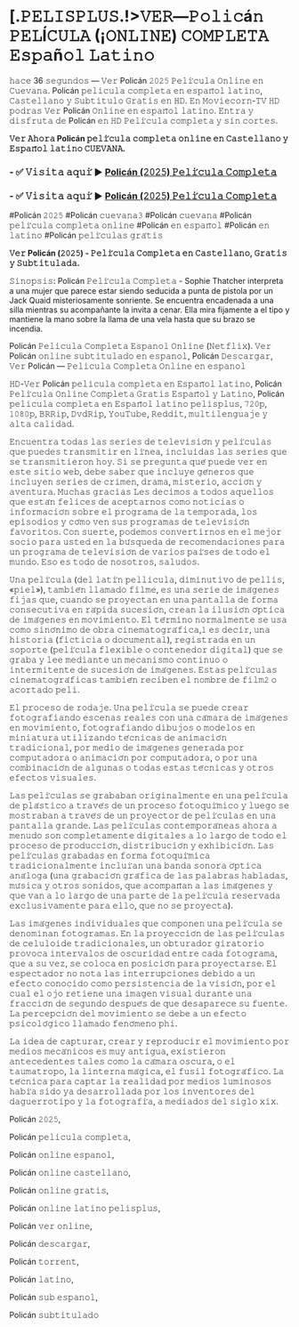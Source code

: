 # [.𝙿𝙴𝙻𝙸𝚂𝙿𝙻𝚄𝚂.!>𝚅𝙴𝚁—𝙿𝚘𝚕𝚒𝚌á𝚗 𝙿𝙴𝙻Í𝙲𝚄𝙻𝙰 (¡𝙾𝙽𝙻𝙸𝙽𝙴) 𝙲𝙾𝙼𝙿𝙻𝙴𝚃𝙰 𝙴𝚜𝚙𝚊ñ𝚘𝚕 𝙻𝚊𝚝𝚒𝚗𝚘

𝚑𝚊𝚌𝚎 36 𝚜𝚎𝚐𝚞𝚗𝚍𝚘𝚜 — 𝚅𝚎𝚛 Policán 𝟸𝟶𝟸𝟻 𝙿𝚎𝚕𝚒́𝚌𝚞𝚕𝚊 𝙾𝚗𝚕𝚒𝚗𝚎 𝚎𝚗 𝙲𝚞𝚎𝚟𝚊𝚗𝚊. Policán 𝚙𝚎𝚕𝚒𝚌𝚞𝚕𝚊 𝚌𝚘𝚖𝚙𝚕𝚎𝚝𝚊 𝚎𝚗 𝚎𝚜𝚙𝚊𝚗̃𝚘𝚕 𝚕𝚊𝚝𝚒𝚗𝚘, 𝙲𝚊𝚜𝚝𝚎𝚕𝚕𝚊𝚗𝚘 𝚢 𝚂𝚞𝚋𝚝𝚒𝚝𝚞𝚕𝚘 𝙶𝚛𝚊𝚝𝚒𝚜 𝚎𝚗 𝙷𝙳. 𝙴𝚗 𝙼𝚘𝚟𝚒𝚎𝚌𝚘𝚛𝚗-𝚃𝚅 𝙷𝙳 𝚙𝚘𝚍𝚛𝚊𝚜 𝚅𝚎𝚛 Policán 𝙾𝚗𝚕𝚒𝚗𝚎 𝚎𝚗 𝚎𝚜𝚙𝚊𝚗̃𝚘𝚕 𝚕𝚊𝚝𝚒𝚗𝚘. 𝙴𝚗𝚝𝚛𝚊 𝚢 𝚍𝚒𝚜𝚏𝚛𝚞𝚝𝚊 𝚍𝚎 Policán 𝚎𝚗 𝙷𝙳 𝙿𝚎𝚕𝚒́𝚌𝚞𝚕𝚊 𝚌𝚘𝚖𝚙𝚕𝚎𝚝𝚊 𝚢 𝚜𝚒𝚗 𝚌𝚘𝚛𝚝𝚎𝚜.

**𝚅𝚎𝚛 𝙰𝚑𝚘𝚛𝚊 Policán 𝚙𝚎𝚕𝚒́𝚌𝚞𝚕𝚊 𝚌𝚘𝚖𝚙𝚕𝚎𝚝𝚊 𝚘𝚗𝚕𝚒𝚗𝚎 𝚎𝚗 𝙲𝚊𝚜𝚝𝚎𝚕𝚕𝚊𝚗𝚘 𝚢 𝙴𝚜𝚙𝚊𝚗̃𝚘𝚕 𝚕𝚊𝚝𝚒𝚗𝚘 𝙲𝚄𝙴𝚅𝙰𝙽𝙰.**

### - ✅ 𝚅𝚒𝚜𝚒𝚝𝚊 𝚊𝚚𝚞𝚒́ ▶ [Policán (𝟸𝟶𝟸𝟻) 𝙿𝚎𝚕𝚒́𝚌𝚞𝚕𝚊 𝙲𝚘𝚖𝚙𝚕𝚎𝚝𝚊](https://t.co/9W1KXkDwA9)

### - ✅ 𝚅𝚒𝚜𝚒𝚝𝚊 𝚊𝚚𝚞𝚒́ ▶ [Policán (𝟸𝟶𝟸𝟻) 𝙿𝚎𝚕𝚒́𝚌𝚞𝚕𝚊 𝙲𝚘𝚖𝚙𝚕𝚎𝚝𝚊](https://t.co/9W1KXkDwA9)

#Policán 𝟸𝟶𝟸𝟻 #Policán 𝚌𝚞𝚎𝚟𝚊𝚗𝚊𝟹 #Policán 𝚌𝚞𝚎𝚟𝚊𝚗𝚊 #Policán 𝚙𝚎𝚕𝚒́𝚌𝚞𝚕𝚊 𝚌𝚘𝚖𝚙𝚕𝚎𝚝𝚊 𝚘𝚗𝚕𝚒𝚗𝚎 #Policán 𝚎𝚗 𝚎𝚜𝚙𝚊𝚗̃𝚘𝚕 #Policán 𝚎𝚗 𝚕𝚊𝚝𝚒𝚗𝚘 #Policán 𝚙𝚎𝚕𝚒́𝚌𝚞𝚕𝚊𝚜 𝚐𝚛𝚊́𝚝𝚒𝚜

**𝚅𝚎𝚛 Policán (𝟸𝟶𝟸𝟻) - 𝙿𝚎𝚕𝚒́𝚌𝚞𝚕𝚊 𝙲𝚘𝚖𝚙𝚕𝚎𝚝𝚊 𝚎𝚗 𝙲𝚊𝚜𝚝𝚎𝚕𝚕𝚊𝚗𝚘, 𝙶𝚛𝚊𝚝𝚒𝚜 𝚢 𝚂𝚞𝚋𝚝𝚒𝚝𝚞𝚕𝚊𝚍𝚊.**

𝚂𝚒𝚗𝚘𝚙𝚜𝚒𝚜: Policán 𝙿𝚎𝚕𝚒́𝚌𝚞𝚕𝚊 𝙲𝚘𝚖𝚙𝚕𝚎𝚝𝚊 - Sophie Thatcher interpreta a una mujer que parece estar siendo seducida a punta de pistola por un Jack Quaid misteriosamente sonriente. Se encuentra encadenada a una silla mientras su acompañante la invita a cenar. Ella mira fijamente a el tipo y mantiene la mano sobre la llama de una vela hasta que su brazo se incendia.

Policán 𝙿𝚎𝚕𝚒𝚌𝚞𝚕𝚊 𝙲𝚘𝚖𝚙𝚕𝚎𝚝𝚊 𝙴𝚜𝚙𝚊𝚗𝚘𝚕 𝙾𝚗𝚕𝚒𝚗𝚎 (𝙽𝚎𝚝𝚏𝚕𝚒𝚡). 𝚅𝚎𝚛 Policán 𝚘𝚗𝚕𝚒𝚗𝚎 𝚜𝚞𝚋𝚝𝚒𝚝𝚞𝚕𝚊𝚍𝚘 𝚎𝚗 𝚎𝚜𝚙𝚊𝚗𝚘𝚕, Policán 𝙳𝚎𝚜𝚌𝚊𝚛𝚐𝚊𝚛, 𝚅𝚎𝚛 Policán — 𝙿𝚎𝚕𝚒𝚌𝚞𝚕𝚊 𝙲𝚘𝚖𝚙𝚕𝚎𝚝𝚊 𝙾𝚗𝚕𝚒𝚗𝚎 𝚎𝚗 𝚎𝚜𝚙𝚊𝚗𝚘𝚕

𝙷𝙳-𝚅𝚎𝚛 Policán 𝚙𝚎𝚕𝚒𝚌𝚞𝚕𝚊 𝚌𝚘𝚖𝚙𝚕𝚎𝚝𝚊 𝚎𝚗 𝙴𝚜𝚙𝚊𝚗̃𝚘𝚕 𝚕𝚊𝚝𝚒𝚗𝚘, Policán 𝙿𝚎𝚕𝚒́𝚌𝚞𝚕𝚊 𝙾𝚗𝚕𝚒𝚗𝚎 𝙲𝚘𝚖𝚙𝚕𝚎𝚝𝚊 𝙶𝚛𝚊𝚝𝚒𝚜 𝙴𝚜𝚙𝚊𝚗̃𝚘𝚕 𝚢 𝙻𝚊𝚝𝚒𝚗𝚘, Policán 𝚙𝚎𝚕𝚒𝚌𝚞𝚕𝚊 𝚌𝚘𝚖𝚙𝚕𝚎𝚝𝚊 𝚎𝚗 𝙴𝚜𝚙𝚊𝚗̃𝚘𝚕 𝚕𝚊𝚝𝚒𝚗𝚘 𝚙𝚎𝚕𝚒𝚜𝚙𝚕𝚞𝚜, 𝟽𝟸𝟶𝚙, 𝟷𝟶𝟾𝟶𝚙, 𝙱𝚁𝚁𝚒𝚙, 𝙳𝚟𝚍𝚁𝚒𝚙, 𝚈𝚘𝚞𝚃𝚞𝚋𝚎, 𝚁𝚎𝚍𝚍𝚒𝚝, 𝚖𝚞𝚕𝚝𝚒𝚕𝚎𝚗𝚐𝚞𝚊𝚓𝚎 𝚢 𝚊𝚕𝚝𝚊 𝚌𝚊𝚕𝚒𝚍𝚊𝚍.

𝙴𝚗𝚌𝚞𝚎𝚗𝚝𝚛𝚊 𝚝𝚘𝚍𝚊𝚜 𝚕𝚊𝚜 𝚜𝚎𝚛𝚒𝚎𝚜 𝚍𝚎 𝚝𝚎𝚕𝚎𝚟𝚒𝚜𝚒𝚘́𝚗 𝚢 𝚙𝚎𝚕𝚒́𝚌𝚞𝚕𝚊𝚜 𝚚𝚞𝚎 𝚙𝚞𝚎𝚍𝚎𝚜 𝚝𝚛𝚊𝚗𝚜𝚖𝚒𝚝𝚒𝚛 𝚎𝚗 𝚕𝚒́𝚗𝚎𝚊, 𝚒𝚗𝚌𝚕𝚞𝚒𝚍𝚊𝚜 𝚕𝚊𝚜 𝚜𝚎𝚛𝚒𝚎𝚜 𝚚𝚞𝚎 𝚜𝚎 𝚝𝚛𝚊𝚗𝚜𝚖𝚒𝚝𝚒𝚎𝚛𝚘𝚗 𝚑𝚘𝚢. 𝚂𝚒 𝚜𝚎 𝚙𝚛𝚎𝚐𝚞𝚗𝚝𝚊 𝚚𝚞𝚎́ 𝚙𝚞𝚎𝚍𝚎 𝚟𝚎𝚛 𝚎𝚗 𝚎𝚜𝚝𝚎 𝚜𝚒𝚝𝚒𝚘 𝚠𝚎𝚋, 𝚍𝚎𝚋𝚎 𝚜𝚊𝚋𝚎𝚛 𝚚𝚞𝚎 𝚒𝚗𝚌𝚕𝚞𝚢𝚎 𝚐𝚎́𝚗𝚎𝚛𝚘𝚜 𝚚𝚞𝚎 𝚒𝚗𝚌𝚕𝚞𝚢𝚎𝚗 𝚜𝚎𝚛𝚒𝚎𝚜 𝚍𝚎 𝚌𝚛𝚒𝚖𝚎𝚗, 𝚍𝚛𝚊𝚖𝚊, 𝚖𝚒𝚜𝚝𝚎𝚛𝚒𝚘, 𝚊𝚌𝚌𝚒𝚘́𝚗 𝚢 𝚊𝚟𝚎𝚗𝚝𝚞𝚛𝚊. 𝙼𝚞𝚌𝚑𝚊𝚜 𝚐𝚛𝚊𝚌𝚒𝚊𝚜 𝙻𝚎𝚜 𝚍𝚎𝚌𝚒𝚖𝚘𝚜 𝚊 𝚝𝚘𝚍𝚘𝚜 𝚊𝚚𝚞𝚎𝚕𝚕𝚘𝚜 𝚚𝚞𝚎 𝚎𝚜𝚝𝚊́𝚗 𝚏𝚎𝚕𝚒𝚌𝚎𝚜 𝚍𝚎 𝚊𝚌𝚎𝚙𝚝𝚊𝚛𝚗𝚘𝚜 𝚌𝚘𝚖𝚘 𝚗𝚘𝚝𝚒𝚌𝚒𝚊𝚜 𝚘 𝚒𝚗𝚏𝚘𝚛𝚖𝚊𝚌𝚒𝚘́𝚗 𝚜𝚘𝚋𝚛𝚎 𝚎𝚕 𝚙𝚛𝚘𝚐𝚛𝚊𝚖𝚊 𝚍𝚎 𝚕𝚊 𝚝𝚎𝚖𝚙𝚘𝚛𝚊𝚍𝚊, 𝚕𝚘𝚜 𝚎𝚙𝚒𝚜𝚘𝚍𝚒𝚘𝚜 𝚢 𝚌𝚘́𝚖𝚘 𝚟𝚎𝚗 𝚜𝚞𝚜 𝚙𝚛𝚘𝚐𝚛𝚊𝚖𝚊𝚜 𝚍𝚎 𝚝𝚎𝚕𝚎𝚟𝚒𝚜𝚒𝚘́𝚗 𝚏𝚊𝚟𝚘𝚛𝚒𝚝𝚘𝚜. 𝙲𝚘𝚗 𝚜𝚞𝚎𝚛𝚝𝚎, 𝚙𝚘𝚍𝚎𝚖𝚘𝚜 𝚌𝚘𝚗𝚟𝚎𝚛𝚝𝚒𝚛𝚗𝚘𝚜 𝚎𝚗 𝚎𝚕 𝚖𝚎𝚓𝚘𝚛 𝚜𝚘𝚌𝚒𝚘 𝚙𝚊𝚛𝚊 𝚞𝚜𝚝𝚎𝚍 𝚎𝚗 𝚕𝚊 𝚋𝚞́𝚜𝚚𝚞𝚎𝚍𝚊 𝚍𝚎 𝚛𝚎𝚌𝚘𝚖𝚎𝚗𝚍𝚊𝚌𝚒𝚘𝚗𝚎𝚜 𝚙𝚊𝚛𝚊 𝚞𝚗 𝚙𝚛𝚘𝚐𝚛𝚊𝚖𝚊 𝚍𝚎 𝚝𝚎𝚕𝚎𝚟𝚒𝚜𝚒𝚘́𝚗 𝚍𝚎 𝚟𝚊𝚛𝚒𝚘𝚜 𝚙𝚊𝚒́𝚜𝚎𝚜 𝚍𝚎 𝚝𝚘𝚍𝚘 𝚎𝚕 𝚖𝚞𝚗𝚍𝚘. 𝙴𝚜𝚘 𝚎𝚜 𝚝𝚘𝚍𝚘 𝚍𝚎 𝚗𝚘𝚜𝚘𝚝𝚛𝚘𝚜, 𝚜𝚊𝚕𝚞𝚍𝚘𝚜.

𝚄𝚗𝚊 𝚙𝚎𝚕𝚒́𝚌𝚞𝚕𝚊 (𝚍𝚎𝚕 𝚕𝚊𝚝𝚒́𝚗 𝚙𝚎𝚕𝚕𝚒𝚌𝚞𝚕𝚊, 𝚍𝚒𝚖𝚒𝚗𝚞𝚝𝚒𝚟𝚘 𝚍𝚎 𝚙𝚎𝚕𝚕𝚒𝚜, «𝚙𝚒𝚎𝚕»), 𝚝𝚊𝚖𝚋𝚒𝚎́𝚗 𝚕𝚕𝚊𝚖𝚊𝚍𝚘 𝚏𝚒𝚕𝚖𝚎, 𝚎𝚜 𝚞𝚗𝚊 𝚜𝚎𝚛𝚒𝚎 𝚍𝚎 𝚒𝚖𝚊́𝚐𝚎𝚗𝚎𝚜 𝚏𝚒𝚓𝚊𝚜 𝚚𝚞𝚎, 𝚌𝚞𝚊𝚗𝚍𝚘 𝚜𝚎 𝚙𝚛𝚘𝚢𝚎𝚌𝚝𝚊𝚗 𝚎𝚗 𝚞𝚗𝚊 𝚙𝚊𝚗𝚝𝚊𝚕𝚕𝚊 𝚍𝚎 𝚏𝚘𝚛𝚖𝚊 𝚌𝚘𝚗𝚜𝚎𝚌𝚞𝚝𝚒𝚟𝚊 𝚎𝚗 𝚛𝚊́𝚙𝚒𝚍𝚊 𝚜𝚞𝚌𝚎𝚜𝚒𝚘́𝚗, 𝚌𝚛𝚎𝚊𝚗 𝚕𝚊 𝚒𝚕𝚞𝚜𝚒𝚘́𝚗 𝚘́𝚙𝚝𝚒𝚌𝚊 𝚍𝚎 𝚒𝚖𝚊́𝚐𝚎𝚗𝚎𝚜 𝚎𝚗 𝚖𝚘𝚟𝚒𝚖𝚒𝚎𝚗𝚝𝚘. 𝙴𝚕 𝚝𝚎́𝚛𝚖𝚒𝚗𝚘 𝚗𝚘𝚛𝚖𝚊𝚕𝚖𝚎𝚗𝚝𝚎 𝚜𝚎 𝚞𝚜𝚊 𝚌𝚘𝚖𝚘 𝚜𝚒𝚗𝚘́𝚗𝚒𝚖𝚘 𝚍𝚎 𝚘𝚋𝚛𝚊 𝚌𝚒𝚗𝚎𝚖𝚊𝚝𝚘𝚐𝚛𝚊́𝚏𝚒𝚌𝚊,𝟷​ 𝚎𝚜 𝚍𝚎𝚌𝚒𝚛, 𝚞𝚗𝚊 𝚑𝚒𝚜𝚝𝚘𝚛𝚒𝚊 (𝚏𝚒𝚌𝚝𝚒𝚌𝚒𝚊 𝚘 𝚍𝚘𝚌𝚞𝚖𝚎𝚗𝚝𝚊𝚕), 𝚛𝚎𝚐𝚒𝚜𝚝𝚛𝚊𝚍𝚊 𝚎𝚗 𝚞𝚗 𝚜𝚘𝚙𝚘𝚛𝚝𝚎 (𝚙𝚎𝚕𝚒́𝚌𝚞𝚕𝚊 𝚏𝚕𝚎𝚡𝚒𝚋𝚕𝚎 𝚘 𝚌𝚘𝚗𝚝𝚎𝚗𝚎𝚍𝚘𝚛 𝚍𝚒𝚐𝚒𝚝𝚊𝚕) 𝚚𝚞𝚎 𝚜𝚎 𝚐𝚛𝚊𝚋𝚊 𝚢 𝚕𝚎𝚎 𝚖𝚎𝚍𝚒𝚊𝚗𝚝𝚎 𝚞𝚗 𝚖𝚎𝚌𝚊𝚗𝚒𝚜𝚖𝚘 𝚌𝚘𝚗𝚝𝚒𝚗𝚞𝚘 𝚘 𝚒𝚗𝚝𝚎𝚛𝚖𝚒𝚝𝚎𝚗𝚝𝚎 𝚍𝚎 𝚜𝚞𝚌𝚎𝚜𝚒𝚘́𝚗 𝚍𝚎 𝚒𝚖𝚊́𝚐𝚎𝚗𝚎𝚜. 𝙴𝚜𝚝𝚊𝚜 𝚙𝚎𝚕𝚒́𝚌𝚞𝚕𝚊𝚜 𝚌𝚒𝚗𝚎𝚖𝚊𝚝𝚘𝚐𝚛𝚊́𝚏𝚒𝚌𝚊𝚜 𝚝𝚊𝚖𝚋𝚒𝚎́𝚗 𝚛𝚎𝚌𝚒𝚋𝚎𝚗 𝚎𝚕 𝚗𝚘𝚖𝚋𝚛𝚎 𝚍𝚎 𝚏𝚒𝚕𝚖𝟸​ 𝚘 𝚊𝚌𝚘𝚛𝚝𝚊𝚍𝚘 𝚙𝚎𝚕𝚒.

𝙴𝚕 𝚙𝚛𝚘𝚌𝚎𝚜𝚘 𝚍𝚎 𝚛𝚘𝚍𝚊𝚓𝚎. 𝚄𝚗𝚊 𝚙𝚎𝚕𝚒́𝚌𝚞𝚕𝚊 𝚜𝚎 𝚙𝚞𝚎𝚍𝚎 𝚌𝚛𝚎𝚊𝚛 𝚏𝚘𝚝𝚘𝚐𝚛𝚊𝚏𝚒𝚊𝚗𝚍𝚘 𝚎𝚜𝚌𝚎𝚗𝚊𝚜 𝚛𝚎𝚊𝚕𝚎𝚜 𝚌𝚘𝚗 𝚞𝚗𝚊 𝚌𝚊́𝚖𝚊𝚛𝚊 𝚍𝚎 𝚒𝚖𝚊́𝚐𝚎𝚗𝚎𝚜 𝚎𝚗 𝚖𝚘𝚟𝚒𝚖𝚒𝚎𝚗𝚝𝚘, 𝚏𝚘𝚝𝚘𝚐𝚛𝚊𝚏𝚒𝚊𝚗𝚍𝚘 𝚍𝚒𝚋𝚞𝚓𝚘𝚜 𝚘 𝚖𝚘𝚍𝚎𝚕𝚘𝚜 𝚎𝚗 𝚖𝚒𝚗𝚒𝚊𝚝𝚞𝚛𝚊 𝚞𝚝𝚒𝚕𝚒𝚣𝚊𝚗𝚍𝚘 𝚝𝚎́𝚌𝚗𝚒𝚌𝚊𝚜 𝚍𝚎 𝚊𝚗𝚒𝚖𝚊𝚌𝚒𝚘́𝚗 𝚝𝚛𝚊𝚍𝚒𝚌𝚒𝚘𝚗𝚊𝚕, 𝚙𝚘𝚛 𝚖𝚎𝚍𝚒𝚘 𝚍𝚎 𝚒𝚖𝚊́𝚐𝚎𝚗𝚎𝚜 𝚐𝚎𝚗𝚎𝚛𝚊𝚍𝚊 𝚙𝚘𝚛 𝚌𝚘𝚖𝚙𝚞𝚝𝚊𝚍𝚘𝚛𝚊 𝚘 𝚊𝚗𝚒𝚖𝚊𝚌𝚒𝚘́𝚗 𝚙𝚘𝚛 𝚌𝚘𝚖𝚙𝚞𝚝𝚊𝚍𝚘𝚛𝚊, 𝚘 𝚙𝚘𝚛 𝚞𝚗𝚊 𝚌𝚘𝚖𝚋𝚒𝚗𝚊𝚌𝚒𝚘́𝚗 𝚍𝚎 𝚊𝚕𝚐𝚞𝚗𝚊𝚜 𝚘 𝚝𝚘𝚍𝚊𝚜 𝚎𝚜𝚝𝚊𝚜 𝚝𝚎́𝚌𝚗𝚒𝚌𝚊𝚜 𝚢 𝚘𝚝𝚛𝚘𝚜 𝚎𝚏𝚎𝚌𝚝𝚘𝚜 𝚟𝚒𝚜𝚞𝚊𝚕𝚎𝚜.

𝙻𝚊𝚜 𝚙𝚎𝚕𝚒́𝚌𝚞𝚕𝚊𝚜 𝚜𝚎 𝚐𝚛𝚊𝚋𝚊𝚋𝚊𝚗 𝚘𝚛𝚒𝚐𝚒𝚗𝚊𝚕𝚖𝚎𝚗𝚝𝚎 𝚎𝚗 𝚞𝚗𝚊 𝚙𝚎𝚕𝚒́𝚌𝚞𝚕𝚊 𝚍𝚎 𝚙𝚕𝚊́𝚜𝚝𝚒𝚌𝚘 𝚊 𝚝𝚛𝚊𝚟𝚎́𝚜 𝚍𝚎 𝚞𝚗 𝚙𝚛𝚘𝚌𝚎𝚜𝚘 𝚏𝚘𝚝𝚘𝚚𝚞𝚒́𝚖𝚒𝚌𝚘 𝚢 𝚕𝚞𝚎𝚐𝚘 𝚜𝚎 𝚖𝚘𝚜𝚝𝚛𝚊𝚋𝚊𝚗 𝚊 𝚝𝚛𝚊𝚟𝚎́𝚜 𝚍𝚎 𝚞𝚗 𝚙𝚛𝚘𝚢𝚎𝚌𝚝𝚘𝚛 𝚍𝚎 𝚙𝚎𝚕𝚒́𝚌𝚞𝚕𝚊𝚜 𝚎𝚗 𝚞𝚗𝚊 𝚙𝚊𝚗𝚝𝚊𝚕𝚕𝚊 𝚐𝚛𝚊𝚗𝚍𝚎. 𝙻𝚊𝚜 𝚙𝚎𝚕𝚒́𝚌𝚞𝚕𝚊𝚜 𝚌𝚘𝚗𝚝𝚎𝚖𝚙𝚘𝚛𝚊́𝚗𝚎𝚊𝚜 𝚊𝚑𝚘𝚛𝚊 𝚊 𝚖𝚎𝚗𝚞𝚍𝚘 𝚜𝚘𝚗 𝚌𝚘𝚖𝚙𝚕𝚎𝚝𝚊𝚖𝚎𝚗𝚝𝚎 𝚍𝚒𝚐𝚒𝚝𝚊𝚕𝚎𝚜 𝚊 𝚕𝚘 𝚕𝚊𝚛𝚐𝚘 𝚍𝚎 𝚝𝚘𝚍𝚘 𝚎𝚕 𝚙𝚛𝚘𝚌𝚎𝚜𝚘 𝚍𝚎 𝚙𝚛𝚘𝚍𝚞𝚌𝚌𝚒𝚘́𝚗, 𝚍𝚒𝚜𝚝𝚛𝚒𝚋𝚞𝚌𝚒𝚘́𝚗 𝚢 𝚎𝚡𝚑𝚒𝚋𝚒𝚌𝚒𝚘́𝚗. 𝙻𝚊𝚜 𝚙𝚎𝚕𝚒́𝚌𝚞𝚕𝚊𝚜 𝚐𝚛𝚊𝚋𝚊𝚍𝚊𝚜 𝚎𝚗 𝚏𝚘𝚛𝚖𝚊 𝚏𝚘𝚝𝚘𝚚𝚞𝚒́𝚖𝚒𝚌𝚊 𝚝𝚛𝚊𝚍𝚒𝚌𝚒𝚘𝚗𝚊𝚕𝚖𝚎𝚗𝚝𝚎 𝚒𝚗𝚌𝚕𝚞𝚒́𝚊𝚗 𝚞𝚗𝚊 𝚋𝚊𝚗𝚍𝚊 𝚜𝚘𝚗𝚘𝚛𝚊 𝚘́𝚙𝚝𝚒𝚌𝚊 𝚊𝚗𝚊́𝚕𝚘𝚐𝚊 (𝚞𝚗𝚊 𝚐𝚛𝚊𝚋𝚊𝚌𝚒𝚘́𝚗 𝚐𝚛𝚊́𝚏𝚒𝚌𝚊 𝚍𝚎 𝚕𝚊𝚜 𝚙𝚊𝚕𝚊𝚋𝚛𝚊𝚜 𝚑𝚊𝚋𝚕𝚊𝚍𝚊𝚜, 𝚖𝚞́𝚜𝚒𝚌𝚊 𝚢 𝚘𝚝𝚛𝚘𝚜 𝚜𝚘𝚗𝚒𝚍𝚘𝚜, 𝚚𝚞𝚎 𝚊𝚌𝚘𝚖𝚙𝚊𝚗̃𝚊𝚗 𝚊 𝚕𝚊𝚜 𝚒𝚖𝚊́𝚐𝚎𝚗𝚎𝚜 𝚢 𝚚𝚞𝚎 𝚟𝚊𝚗 𝚊 𝚕𝚘 𝚕𝚊𝚛𝚐𝚘 𝚍𝚎 𝚞𝚗𝚊 𝚙𝚊𝚛𝚝𝚎 𝚍𝚎 𝚕𝚊 𝚙𝚎𝚕𝚒́𝚌𝚞𝚕𝚊 𝚛𝚎𝚜𝚎𝚛𝚟𝚊𝚍𝚊 𝚎𝚡𝚌𝚕𝚞𝚜𝚒𝚟𝚊𝚖𝚎𝚗𝚝𝚎 𝚙𝚊𝚛𝚊 𝚎𝚕𝚕𝚘, 𝚚𝚞𝚎 𝚗𝚘 𝚜𝚎 𝚙𝚛𝚘𝚢𝚎𝚌𝚝𝚊).

𝙻𝚊𝚜 𝚒𝚖𝚊́𝚐𝚎𝚗𝚎𝚜 𝚒𝚗𝚍𝚒𝚟𝚒𝚍𝚞𝚊𝚕𝚎𝚜 𝚚𝚞𝚎 𝚌𝚘𝚖𝚙𝚘𝚗𝚎𝚗 𝚞𝚗𝚊 𝚙𝚎𝚕𝚒́𝚌𝚞𝚕𝚊 𝚜𝚎 𝚍𝚎𝚗𝚘𝚖𝚒𝚗𝚊𝚗 𝚏𝚘𝚝𝚘𝚐𝚛𝚊𝚖𝚊𝚜. 𝙴𝚗 𝚕𝚊 𝚙𝚛𝚘𝚢𝚎𝚌𝚌𝚒𝚘́𝚗 𝚍𝚎 𝚕𝚊𝚜 𝚙𝚎𝚕𝚒́𝚌𝚞𝚕𝚊𝚜 𝚍𝚎 𝚌𝚎𝚕𝚞𝚕𝚘𝚒𝚍𝚎 𝚝𝚛𝚊𝚍𝚒𝚌𝚒𝚘𝚗𝚊𝚕𝚎𝚜, 𝚞𝚗 𝚘𝚋𝚝𝚞𝚛𝚊𝚍𝚘𝚛 𝚐𝚒𝚛𝚊𝚝𝚘𝚛𝚒𝚘 𝚙𝚛𝚘𝚟𝚘𝚌𝚊 𝚒𝚗𝚝𝚎𝚛𝚟𝚊𝚕𝚘𝚜 𝚍𝚎 𝚘𝚜𝚌𝚞𝚛𝚒𝚍𝚊𝚍 𝚎𝚗𝚝𝚛𝚎 𝚌𝚊𝚍𝚊 𝚏𝚘𝚝𝚘𝚐𝚛𝚊𝚖𝚊, 𝚚𝚞𝚎 𝚊 𝚜𝚞 𝚟𝚎𝚣, 𝚜𝚎 𝚌𝚘𝚕𝚘𝚌𝚊 𝚎𝚗 𝚙𝚘𝚜𝚒𝚌𝚒𝚘́𝚗 𝚙𝚊𝚛𝚊 𝚙𝚛𝚘𝚢𝚎𝚌𝚝𝚊𝚛𝚜𝚎. 𝙴𝚕 𝚎𝚜𝚙𝚎𝚌𝚝𝚊𝚍𝚘𝚛 𝚗𝚘 𝚗𝚘𝚝𝚊 𝚕𝚊𝚜 𝚒𝚗𝚝𝚎𝚛𝚛𝚞𝚙𝚌𝚒𝚘𝚗𝚎𝚜 𝚍𝚎𝚋𝚒𝚍𝚘 𝚊 𝚞𝚗 𝚎𝚏𝚎𝚌𝚝𝚘 𝚌𝚘𝚗𝚘𝚌𝚒𝚍𝚘 𝚌𝚘𝚖𝚘 𝚙𝚎𝚛𝚜𝚒𝚜𝚝𝚎𝚗𝚌𝚒𝚊 𝚍𝚎 𝚕𝚊 𝚟𝚒𝚜𝚒𝚘́𝚗, 𝚙𝚘𝚛 𝚎𝚕 𝚌𝚞𝚊𝚕 𝚎𝚕 𝚘𝚓𝚘 𝚛𝚎𝚝𝚒𝚎𝚗𝚎 𝚞𝚗𝚊 𝚒𝚖𝚊𝚐𝚎𝚗 𝚟𝚒𝚜𝚞𝚊𝚕 𝚍𝚞𝚛𝚊𝚗𝚝𝚎 𝚞𝚗𝚊 𝚏𝚛𝚊𝚌𝚌𝚒𝚘́𝚗 𝚍𝚎 𝚜𝚎𝚐𝚞𝚗𝚍𝚘 𝚍𝚎𝚜𝚙𝚞𝚎́𝚜 𝚍𝚎 𝚚𝚞𝚎 𝚍𝚎𝚜𝚊𝚙𝚊𝚛𝚎𝚌𝚎 𝚜𝚞 𝚏𝚞𝚎𝚗𝚝𝚎. 𝙻𝚊 𝚙𝚎𝚛𝚌𝚎𝚙𝚌𝚒𝚘́𝚗 𝚍𝚎𝚕 𝚖𝚘𝚟𝚒𝚖𝚒𝚎𝚗𝚝𝚘 𝚜𝚎 𝚍𝚎𝚋𝚎 𝚊 𝚞𝚗 𝚎𝚏𝚎𝚌𝚝𝚘 𝚙𝚜𝚒𝚌𝚘𝚕𝚘́𝚐𝚒𝚌𝚘 𝚕𝚕𝚊𝚖𝚊𝚍𝚘 𝚏𝚎𝚗𝚘́𝚖𝚎𝚗𝚘 𝚙𝚑𝚒.

𝙻𝚊 𝚒𝚍𝚎𝚊 𝚍𝚎 𝚌𝚊𝚙𝚝𝚞𝚛𝚊𝚛, 𝚌𝚛𝚎𝚊𝚛 𝚢 𝚛𝚎𝚙𝚛𝚘𝚍𝚞𝚌𝚒𝚛 𝚎𝚕 𝚖𝚘𝚟𝚒𝚖𝚒𝚎𝚗𝚝𝚘 𝚙𝚘𝚛 𝚖𝚎𝚍𝚒𝚘𝚜 𝚖𝚎𝚌𝚊́𝚗𝚒𝚌𝚘𝚜 𝚎𝚜 𝚖𝚞𝚢 𝚊𝚗𝚝𝚒𝚐𝚞𝚊, 𝚎𝚡𝚒𝚜𝚝𝚒𝚎𝚛𝚘𝚗 𝚊𝚗𝚝𝚎𝚌𝚎𝚍𝚎𝚗𝚝𝚎𝚜 𝚝𝚊𝚕𝚎𝚜 𝚌𝚘𝚖𝚘 𝚕𝚊 𝚌𝚊́𝚖𝚊𝚛𝚊 𝚘𝚜𝚌𝚞𝚛𝚊, 𝚘 𝚎𝚕 𝚝𝚊𝚞𝚖𝚊𝚝𝚛𝚘𝚙𝚘, 𝚕𝚊 𝚕𝚒𝚗𝚝𝚎𝚛𝚗𝚊 𝚖𝚊́𝚐𝚒𝚌𝚊, 𝚎𝚕 𝚏𝚞𝚜𝚒𝚕 𝚏𝚘𝚝𝚘𝚐𝚛𝚊́𝚏𝚒𝚌𝚘. 𝙻𝚊 𝚝𝚎́𝚌𝚗𝚒𝚌𝚊 𝚙𝚊𝚛𝚊 𝚌𝚊𝚙𝚝𝚊𝚛 𝚕𝚊 𝚛𝚎𝚊𝚕𝚒𝚍𝚊𝚍 𝚙𝚘𝚛 𝚖𝚎𝚍𝚒𝚘𝚜 𝚕𝚞𝚖𝚒𝚗𝚘𝚜𝚘𝚜 𝚑𝚊𝚋𝚒́𝚊 𝚜𝚒𝚍𝚘 𝚢𝚊 𝚍𝚎𝚜𝚊𝚛𝚛𝚘𝚕𝚕𝚊𝚍𝚊 𝚙𝚘𝚛 𝚕𝚘𝚜 𝚒𝚗𝚟𝚎𝚗𝚝𝚘𝚛𝚎𝚜 𝚍𝚎𝚕 𝚍𝚊𝚐𝚞𝚎𝚛𝚛𝚘𝚝𝚒𝚙𝚘 𝚢 𝚕𝚊 𝚏𝚘𝚝𝚘𝚐𝚛𝚊𝚏𝚒́𝚊, 𝚊 𝚖𝚎𝚍𝚒𝚊𝚍𝚘𝚜 𝚍𝚎𝚕 𝚜𝚒𝚐𝚕𝚘 𝚡𝚒𝚡.

Policán 𝟸𝟶𝟸𝟻,

Policán 𝚙𝚎𝚕𝚒𝚌𝚞𝚕𝚊 𝚌𝚘𝚖𝚙𝚕𝚎𝚝𝚊,

Policán 𝚘𝚗𝚕𝚒𝚗𝚎 𝚎𝚜𝚙𝚊𝚗𝚘𝚕,

Policán 𝚘𝚗𝚕𝚒𝚗𝚎 𝚌𝚊𝚜𝚝𝚎𝚕𝚕𝚊𝚗𝚘,

Policán 𝚘𝚗𝚕𝚒𝚗𝚎 𝚐𝚛𝚊𝚝𝚒𝚜,

Policán 𝚘𝚗𝚕𝚒𝚗𝚎 𝚕𝚊𝚝𝚒𝚗𝚘 𝚙𝚎𝚕𝚒𝚜𝚙𝚕𝚞𝚜,

Policán 𝚟𝚎𝚛 𝚘𝚗𝚕𝚒𝚗𝚎,

Policán 𝚍𝚎𝚜𝚌𝚊𝚛𝚐𝚊𝚛,

Policán 𝚝𝚘𝚛𝚛𝚎𝚗𝚝,

Policán 𝚕𝚊𝚝𝚒𝚗𝚘,

Policán 𝚜𝚞𝚋 𝚎𝚜𝚙𝚊𝚗𝚘𝚕,

Policán 𝚜𝚞𝚋𝚝𝚒𝚝𝚞𝚕𝚊𝚍𝚘
